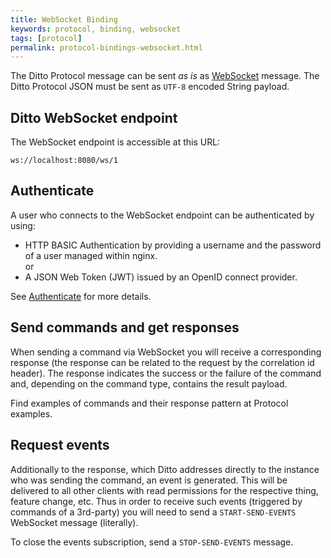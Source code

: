 ```yaml
---
title: WebSocket Binding
keywords: protocol, binding, websocket
tags: [protocol]
permalink: protocol-bindings-websocket.html
---
```


The Ditto Protocol message can be sent _as is_ as [WebSocket](https://tools.ietf.org/html/rfc6455) message.
The Ditto Protocol JSON must be sent as `UTF-8` encoded String payload.

## Ditto WebSocket endpoint

The WebSocket endpoint is accessible at this URL:

```
ws://localhost:8080/ws/1
```

## Authenticate

A user who connects to the WebSocket endpoint can be authenticated by using:

* HTTP BASIC Authentication by providing a username and the password of a user managed within nginx.<br/>
  or
* A JSON Web Token (JWT) issued by an OpenID connect provider.

See [Authenticate](basic-auth.html) for more details.


## Send commands and get responses
   
When sending a command via WebSocket you will receive a corresponding response (the response can be related to the 
request by the correlation id header). The response indicates the success or the failure of the command and, depending on the command type, contains the result payload.

Find examples of commands and their response pattern at Protocol examples.


## Request events

Additionally to the response, which Ditto addresses directly to the instance who was sending the command, an event is generated. 
This will be delivered to all other clients with read permissions for the respective thing, feature change, etc. 
Thus in order to receive such events (triggered by commands of a 3rd-party) you will need to send a `START-SEND-EVENTS` WebSocket message (literally).

To close the events subscription, send a `STOP-SEND-EVENTS` message.
